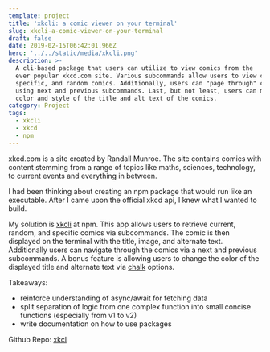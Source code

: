 ```yaml
---
template: project
title: 'xkcli: a comic viewer on your terminal'
slug: xkcli-a-comic-viewer-on-your-terminal
draft: false
date: 2019-02-15T06:42:01.966Z
hero: '../../static/media/xkcli.png'
description: >-
  A cli-based package that users can utilize to view comics from the
  ever popular xkcd.com site. Various subcommands allow users to view current,
  specific, and random comics. Additionally, users can "page through" comics
  using next and previous subcommands. Last, but not least, users can modify the
  color and style of the title and alt text of the comics.
category: Project
tags:
  - xkcli
  - xkcd
  - npm
---
```

xkcd.com is a site created by Randall Munroe. The site contains comics with content stemming from a range of topics like maths, sciences, technology, to current events and everything in between.

I had been thinking about creating an npm package that would run like an executable. After I came upon the official xkcd api, I knew what I wanted to build.

My solution is [xkcli](https://npmjs.com/package/xkcli) at npm. 
This app allows users to retrieve current, random, and specific comics via subcommands. The comic is then displayed on the terminal with the title, image, and alternate text. Additionally users can navigate through the comics via a next and previous subcommands. A bonus feature is allowing users to change the color of the displayed title and alternate text via [chalk](https://github.com/chalk/chalk#styles) options.

Takeaways:
- reinforce understanding of async/await for fetching data
- split separation of logic from one complex function into small
concise functions (especially from v1 to v2)
- write documentation on how to use packages

Github Repo: [xkcl](https://github.com/cdrainxv/xkcli)
